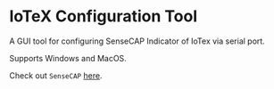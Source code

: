 # IoTeX Configuration Tool

A GUI tool for configuring SenseCAP Indicator of IoTex via serial port.

Supports Windows and MacOS.

Check out `SenseCAP` [here](https://solution.seeedstudio.com/product).



